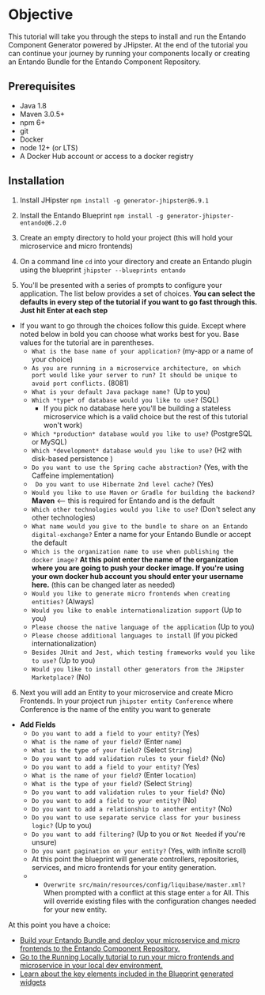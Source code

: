 # Objective

This tutorial will take you through the steps to install and run the Entando Component Generator powered by JHipster. At the end of the tutorial you can continue your journey by running your components locally or creating an Entando Bundle for the Entando Component Repository.

## Prerequisites

-   Java 1.8
-   Maven 3.0.5+
-   npm 6+
-   git
-   Docker
-   node 12+ (or LTS)
-   A Docker Hub account or access to a docker registry

## Installation

1. Install JHipster `npm install -g generator-jhipster@6.9.1`

2. Install the Entando Blueprint `npm install -g generator-jhipster-entando@6.2.0`

3. Create an empty directory to hold your project (this will hold your microservice and micro frontends)

4. On a command line `cd` into your directory and create an Entando plugin using the blueprint `jhipster --blueprints entando`

5. You'll be presented with a series of prompts to configure your application. The list below provides a set of choices. **You can select the defaults in every step of the tutorial if you want to go fast through this. Just hit Enter at each step**
  
 - If you want to go through the choices follow this guide. Except where noted below in bold you can choose what works best for you. Base values for the tutorial are in parentheses.
     - `What is the base name of your application?` (my-app or a name of your choice)
     - `As you are running in a microservice architecture, on which port would like your server to run? It should be unique to avoid port conflicts.` (8081)
     - `What is your default Java package name? `(Up to you)
     - `Which *type* of database would you like to use?` (SQL)
         - If you pick no database here you'll be building a stateless microservice which is a valid choice but the rest of this tutorial won't work)
     - `Which *production* database would you like to use?` (PostgreSQL or MySQL)
     - `Which *development* database would you like to use?` (H2 with disk-based persistence )
     - `Do you want to use the Spring cache abstraction?` (Yes, with the Caffeine implementation)
     - ` Do you want to use Hibernate 2nd level cache?` (Yes)
     - `Would you like to use Maven or Gradle for building the backend?` **Maven** <-- this is required for Entando and is the default
     - `Which other technologies would you like to use?` (Don't select any other technologies)
     - `What name would you give to the bundle to share on an Entando digital-exchange?` Enter a name for your Entando Bundle or accept the default
     - `Which is the organization name to use when publishing the docker image?` **At this point enter the name of the organization where you are going to push your docker image. If you're using your own docker hub account you should enter your username here.** (this can be changed later as needed)
     - `Would you like to generate micro frontends when creating entities?` (Always)
     - `Would you like to enable internationalization support` (Up to you)
     - `Please choose the native language of the application` (Up to you)
     - `Please choose additional languages to install` (if you picked internationalization)
     - `Besides JUnit and Jest, which testing frameworks would you like to use?` (Up to you)
     -  `Would you like to install other generators from the JHipster Marketplace?` (No)

 6. Next you will add an Entity to your microservice and create Micro Frontends. In your project run `jhipster entity Conference` where Conference is the name of the entity you want to generate
   - **Add Fields**
     - `Do you want to add a field to your entity?` (Yes)
     - `What is the name of your field?` (Enter `name`)
     - `What is the type of your field?` (Select `String`)
     - `Do you want to add validation rules to your field?` (No)
     - `Do you want to add a field to your entity?` (Yes)
     - `What is the name of your field?` (Enter `location`)
     - `What is the type of your field?` (Select `String`)
     - `Do you want to add validation rules to your field?` (No)
     - `Do you want to add a field to your entity?` (No)
     - `Do you want to add a relationship to another entity?` (No)
     - `Do you want to use separate service class for your business logic?` (Up to you)
     - `Do you want to add filtering?` (Up to you or `Not Needed` if you're unsure)
     - `Do you want pagination on your entity?` (Yes, with infinite scroll)
     - At this point the blueprint will generate controllers, repositories, services, and micro frontends for your entity generation.
     - - `Overwrite src/main/resources/config/liquibase/master.xml?` When prompted with a conflict at this stage enter `a` for All. This will override existing files with the configuration changes needed for your new entity.
     
At this point you have a choice:

   - [Build your Entando Bundle and deploy your microservice and micro frontends to the Entando Component Repository.](./build-and-deploy.md)
   - [Go to the Running Locally tutorial to run your micro frontends and microservice in your local dev environment.](./run-local.md)
   - [Learn about the key elements included in the Blueprint generated widgets](../micro-frontends/generate-micro-frontends-from-a-database-entity/)
   
